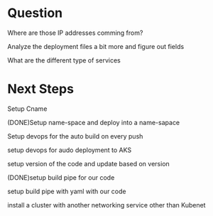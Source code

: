 # Question

Where are those IP addresses comming from?

Analyze the deployment files a bit more and figure out fields

What are the different type of services

# Next Steps

Setup Cname 

(DONE)Setup name-space and deploy into a name-sapace

Setup devops for the auto build on every push

setup devops for audo deployment to AKS

setup version of the code and update based on version

(DONE)setup build pipe for our code

setup build pipe with yaml with our code

install a cluster with another networking service other than Kubenet
